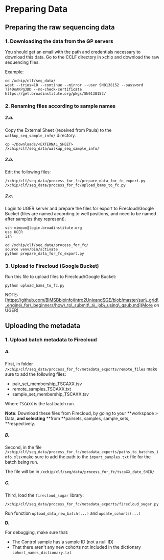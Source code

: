# Preparing Data

## Preparing the raw sequencing data

### 1. Downloading the data from the GP servers

You should get an email with the path and credentials necessary to download this data. Go to the CCLF directory in xchip and download the raw sequencing files.

Example:

```
cd /xchip/clf/seq_data/ 
wget --tries=10 --continue --mirror --user SN0138152 --password Ts4DoAKPg3DD --no-check-certificate https://get.broadinstitute.org/pkgs/SN0138152/
```

### 2. Renaming files according to sample names

##### 2.a.
Copy the External Sheet \(received from Paula\) to the `walkup_seq_sample_info/`  directory.

```
cp ~/Downloads/<EXTERNAL_SHEET> /xchip/clf/seq_data/walkup_seq_sample_info/
```

##### 2.b.
Edit the following files:
```
/xchip/clf/seq_data/process_for_fc/prepare_data_for_fc_export.py
/xchip/clf/seq_data/process_for_fc/upload_bams_to_fc.py
```

##### 2.c.
Login to UGER server and prepare the files for export to Firecloud/Google Bucket (files are named according to well positions, and need to be named after samples they represent).
```
ssh mimoun@login.broadinstitute.org
use UGER
ish
```

```
cd /xchip/clf/seq_data/process_for_fc/
source venv/bin/activate
python prepare_data_for_fc_export.py
```

### 3. Upload to Firecloud \(Google Bucket\)

Run this file to upload files to Firecloud/Google Bucket:
```
python upload_bams_to_fc.py
```

NOTE: [https://github.com/BIMSBbioinfo/intro2UnixandSGE/blob/master/sun\_grid\_engine\_for\_beginners/how\_to\_submit\_a\_job\_using\_qsub.md](More on UGER)

## Uploading the metadata

### 1. Upload batch metadata to Firecloud

##### A.

First, in folder `/xchip/clf/seq_data/process_for_fc/metadata_exports/remote_files`  make sure to add the following files:

* pair\_set\_membership\_TSCAXX.tsv
* remote\_samples\_TSCAXX.txt
* sample\_set\_membership\_TSCAXX.tsv

Where `TSCAXX` is the last batch run.

**Note:** Download these files from Firecloud, by going to your **workspace &gt; Data, **and selecting** **from **pairsets, samples, sample\_sets, **respectively.

##### B.

Second, in the file `/xchip/clf/seq_data/process_for_fc/metadata_exports/paths_to_batches_info.xlsx`make sure to add the path to the `import_samples.txt` file for the batch being run.

The file will be in `/xchip/clf/seq/data/process_for_fc/tscaXX_date_SNID/`

##### C.

Third, load the `firecloud_sugar` library:

```
/xchip/clf/seq_data/process_for_fc/metadata_exports/firecloud_sugar.py
```

Run function `upload_data_new_batch(...)`  and `update_cohorts(...)`

**D.**

For debugging, make sure that:

* The Control sample has a sample ID \(not a null ID\)
* That there aren't any new cohorts not included in the dictionary `cohort_names_dictionary.txt` 


